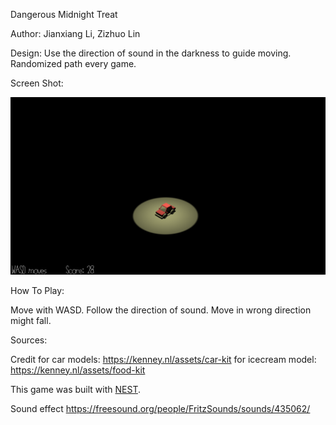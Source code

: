 Dangerous Midnight Treat

Author: Jianxiang Li, Zizhuo Lin

Design: 
Use the direction of sound in the darkness to guide moving. Randomized path every game.

Screen Shot:

![Screen Shot](screenshot.png)

How To Play:

Move with WASD. Follow the direction of sound. Move in wrong direction might fall.

Sources:

Credit for car models: https://kenney.nl/assets/car-kit
for icecream model: https://kenney.nl/assets/food-kit

This game was built with [NEST](NEST.md).

Sound effect
https://freesound.org/people/FritzSounds/sounds/435062/